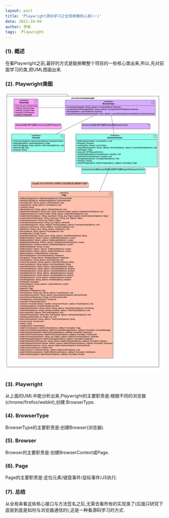 ```yaml
---
layout: post
title: 'Playwright源码学习之全局俯瞰核心类(一)'
date: 2022-10-09
author: 李新
tags:  Playwright
---
```


### (1). 概述
在看Playwright之前,最好的方式是能俯瞰整个项目的一些核心类出来,所以,先对前面学习的类,把UML图画出来.  
### (2). Playwright类图
!["Playwright核心类图"](/assets/playwright/imgs/playwright-uml.jpg)
### (3). Playwright
从上面的UML中能分析出来,Playwright的主要职责是:根据不同的浏览器(chrome/firefox/webkit),创建:BrowserType.  
### (4). BrowserType
BrowserType的主要职责是:创建Browser(浏览器).
### (5). Browser
Browser的主要职责是:创建BrowserContext或Page.
### (6). Page
Page的主要职责是:定位元素/键盘事件/鼠标事件/JS执行. 
### (7). 总结
从全局来看这些核心接口与方法签名之后,无需去看所有的实现类了(后面只研究下底层到底是如何与浏览器通信的),这是一种看源码学习的方式. 